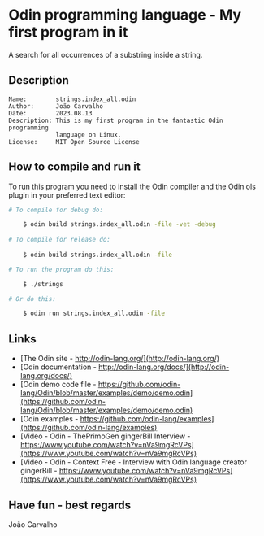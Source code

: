 # Odin programming language - My first program in it
A search for all occurrences of a substring inside a string. 

## Description
```
Name:        strings.index_all.odin
Author:      João Carvalho
Date:        2023.08.13
Description: This is my first program in the fantastic Odin programming
             language on Linux.
License:     MIT Open Source License
```


## How to compile and run it
To run this program you need to install the Odin compiler and the
Odin ols plugin in your preferred text editor:

```Bash
# To compile for debug do:

    $ odin build strings.index_all.odin -file -vet -debug
 
# To compile for release do:
 
    $ odin build strings.index_all.odin -file

# To run the program do this:

    $ ./strings

# Or do this:

    $ odin run strings.index_all.odin -file
```

## Links
- [The Odin site - http://odin-lang.org/](http://odin-lang.org/)
- [Odin documentation - http://odin-lang.org/docs/](http://odin-lang.org/docs/)
- [Odin demo code file - https://github.com/odin-lang/Odin/blob/master/examples/demo/demo.odin](https://github.com/odin-lang/Odin/blob/master/examples/demo/demo.odin)
- [Odin examples - https://github.com/odin-lang/examples](https://github.com/odin-lang/examples)
- [Video - Odin - ThePrimoGen gingerBill Interview - https://www.youtube.com/watch?v=nVa9mgRcVPs](https://www.youtube.com/watch?v=nVa9mgRcVPs)
- [Video - Odin - Context Free - Interview with Odin language creator gingerBill - https://www.youtube.com/watch?v=nVa9mgRcVPs](https://www.youtube.com/watch?v=nVa9mgRcVPs)

## Have fun - best regards
João Carvalho
